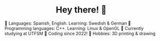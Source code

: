 <h1 align="center">Hey there! 👋</h1>

🌱 Languages: Spanish, English. Learning: Swedish & German
🌱 Programming languages: C++. Learning: Linux & OpenGL
🌱 Currently studying at UTFSM
🌱 Coding since 2022!
🌱 Hobbies: 3D printing & drawing
